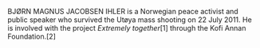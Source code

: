 BJØRN MAGNUS JACOBSEN IHLER is a Norwegian peace activist and public speaker who survived the Utøya mass shooting on 22 July 2011. He is involved with the project _Extremely together_[1] through the Kofi Annan Foundation.[2]

